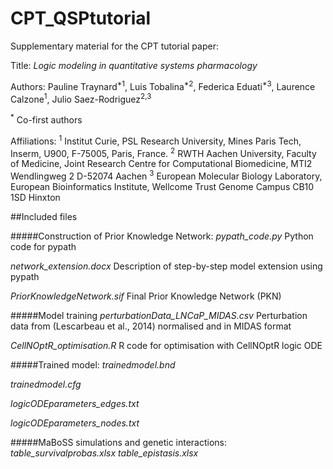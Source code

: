 # CPT_QSPtutorial
Supplementary material for the CPT tutorial paper:

Title: _Logic modeling in quantitative systems pharmacology_

Authors: Pauline Traynard<sup>\*1</sup>, Luis Tobalina<sup>\*2</sup>, Federica Eduati<sup>*3</sup>, Laurence Calzone<sup>1</sup>, Julio Saez-Rodriguez<sup>2,3</sup>

<sup>*</sup> Co-first authors

Affiliations:
<sup>1</sup> Institut Curie, PSL Research University, Mines Paris Tech, Inserm, U900, F-75005, Paris, France.
<sup>2</sup> RWTH Aachen University, Faculty of Medicine, Joint Research Centre for Computational Biomedicine, MTI2 Wendlingweg 2 D-52074 Aachen
<sup>3</sup> European Molecular Biology Laboratory, European Bioinformatics Institute, Wellcome Trust Genome Campus CB10 1SD Hinxton


##Included files

#####Construction of Prior Knowledge Network:
_pypath_code.py_ Python code for pypath

_network_extension.docx_ Description of step-by-step model extension using pypath

_PriorKnowledgeNetwork.sif_ Final Prior Knowledge Network (PKN)

#####Model training 
_perturbationData_LNCaP_MIDAS.csv_ Perturbation data from (Lescarbeau et al., 2014) normalised and in MIDAS format

_CellNOptR_optimisation.R_ R code for optimisation with CellNOptR logic ODE

#####Trained model:
_trainedmodel.bnd_

_trainedmodel.cfg_

_logicODEparameters_edges.txt_

_logicODEparameters_nodes.txt_


#####MaBoSS simulations and genetic interactions:
_table_survivalprobas.xlsx_
_table_epistasis.xlsx_





